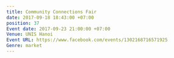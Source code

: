 ```yaml
---
title: Community Connections Fair
date: 2017-09-18 18:43:00 +07:00
position: 37
Event date: 2017-09-23 21:00:00 +07:00
Venue: UNIS Hanoi
Event URL: https://www.facebook.com/events/1302168716571925
Genre: market
---
```


